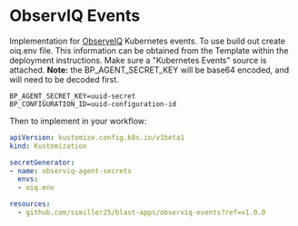 # ObservIQ Events

Implementation for [ObserveIQ](https://observiqlabs.com/) Kubernetes events.  To use build out create oiq.env file.  This information can be obtained from the Template within the deployment instructions.  Make sure a "Kubernetes Events" source is attached.  **Note:** the BP_AGENT_SECRET_KEY will be base64 encoded, and will need to be decoded first.

```text
BP_AGENT_SECRET_KEY=uuid-secret
BP_CONFIGURATION_ID=uuid-configuration-id
```

Then to implement in your workflow:

```yaml
apiVersion: kustomize.config.k8s.io/v1beta1
kind: Kustomization

secretGenerator:
- name: observiq-agent-secrets
  envs:
  - oiq.env

resources:
  - github.com/ssmiller25/blast-apps/observiq-events?ref=v1.0.0
```